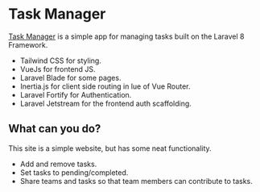 # Task Manager

[Task Manager](https://taskmanager.chriswray.dev) is a simple app for managing tasks built on the Laravel 8 Framework.

- Tailwind CSS for styling.
- VueJs for frontend JS.
- Laravel Blade for some pages.
- Inertia.js for client side routing in lue of Vue Router.
- Laravel Fortify for Authentication.
- Laravel Jetstream for the frontend auth scaffolding.

## What can you do?

This site is a simple website, but has some neat functionality.

- Add and remove tasks. 
- Set tasks to pending/completed.
- Share teams and tasks so that team members can contribute to tasks.
